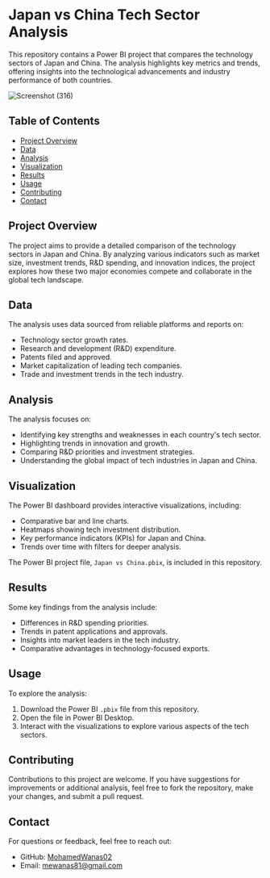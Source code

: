 # Japan vs China Tech Sector Analysis

This repository contains a Power BI project that compares the technology sectors of Japan and China. The analysis highlights key metrics and trends, offering insights into the technological advancements and industry performance of both countries.

![Screenshot (316)](https://github.com/user-attachments/assets/625f1b71-9bf7-43ea-aea8-bd4e92f3bf91)
  
## Table of Contents

- [Project Overview](#project-overview)
- [Data](#data)
- [Analysis](#analysis)
- [Visualization](#visualization)
- [Results](#results)
- [Usage](#usage)
- [Contributing](#contributing)
- [Contact](#contact)

## Project Overview

The project aims to provide a detailed comparison of the technology sectors in Japan and China. By analyzing various indicators such as market size, investment trends, R&D spending, and innovation indices, the project explores how these two major economies compete and collaborate in the global tech landscape.

## Data

The analysis uses data sourced from reliable platforms and reports on:

- Technology sector growth rates.
- Research and development (R&D) expenditure.
- Patents filed and approved.
- Market capitalization of leading tech companies.
- Trade and investment trends in the tech industry.

## Analysis

The analysis focuses on:

- Identifying key strengths and weaknesses in each country's tech sector.
- Highlighting trends in innovation and growth.
- Comparing R&D priorities and investment strategies.
- Understanding the global impact of tech industries in Japan and China.

## Visualization

The Power BI dashboard provides interactive visualizations, including:

- Comparative bar and line charts.
- Heatmaps showing tech investment distribution.
- Key performance indicators (KPIs) for Japan and China.
- Trends over time with filters for deeper analysis.

The Power BI project file, `Japan vs China.pbix`, is included in this repository.

## Results

Some key findings from the analysis include:

- Differences in R&D spending priorities.
- Trends in patent applications and approvals.
- Insights into market leaders in the tech industry.
- Comparative advantages in technology-focused exports.

## Usage

To explore the analysis:

1. Download the Power BI `.pbix` file from this repository.
2. Open the file in Power BI Desktop.
3. Interact with the visualizations to explore various aspects of the tech sectors.

## Contributing

Contributions to this project are welcome. If you have suggestions for improvements or additional analysis, feel free to fork the repository, make your changes, and submit a pull request.

## Contact

For questions or feedback, feel free to reach out:

- GitHub: [MohamedWanas02](https://github.com/MohamedWanas02)
- Email: mewanas81@gmail.com
